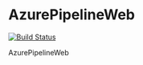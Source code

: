 # AzurePipelineWeb
[![Build Status](https://dev.azure.com/1130120850/AzurePipeline/_apis/build/status/zhiwen-kooboo.AzurePipelineWeb?branchName=master)](https://dev.azure.com/1130120850/AzurePipeline/_build/latest?definitionId=6&branchName=master)

AzurePipelineWeb

